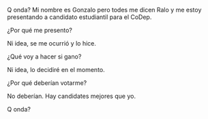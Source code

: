 Q onda? Mi nombre es Gonzalo pero todes me dicen Ralo y me estoy presentando a candidato estudiantil para el CoDep.

¿Por qué me presento?

Ni idea, se me ocurrió y lo hice.

¿Qué voy a hacer si gano?

Ni idea, lo decidiré en el momento.

¿Por qué deberían votarme?

No deberían. Hay candidates mejores que yo.

Q onda?

